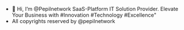 - 👋 Hi, I’m @Pepilnetwork SaaS-Platform IT Solution Provider. Elevate Your Business with #Innovation #Technology #Excellence"
- All copyrights reserved by @pepilnetwork

<!---
Pepilnetwork/Pepilnetwork is a ✨ special ✨ repository because its `README.md` (this file) appears on your GitHub profile.
You can click the Preview link to take a look at your changes.
--->
